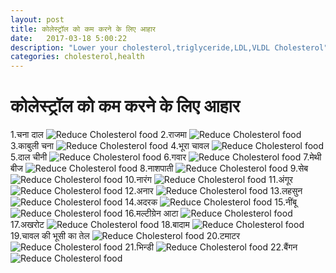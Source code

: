 ```yaml
---
layout: post
title: कोलेस्ट्रॉल को कम करने के लिए आहार
date:   2017-03-18 5:00:22
description: "Lower your cholesterol,triglyceride,LDL,VLDL Cholesterol"
categories: cholesterol,health
---
```

# कोलेस्ट्रॉल को कम करने के लिए आहार
1.चना दाल
![Reduce Cholesterol food ](https://raw.githubusercontent.com/vishnu1991/estivo/master/assets/images/0000206_badam-american-1kg-compressed.jpg)
2.राजमा
![Reduce Cholesterol food ](https://raw.githubusercontent.com/vishnu1991/estivo/master/assets/images/Rajma_Masala_foodfood-compressed.jpg)
3.काबुली चना
![Reduce Cholesterol food ](https://raw.githubusercontent.com/vishnu1991/estivo/master/assets/images/0000206_badam-american-1kg-compressed.jpg)
4.भूरा चावल
![Reduce Cholesterol food ](https://raw.githubusercontent.com/vishnu1991/estivo/master/assets/images/0000206_badam-american-1kg-compressed.jpg)
5.दाल चीनी 
![Reduce Cholesterol food ](https://raw.githubusercontent.com/vishnu1991/estivo/master/assets/images/0000206_badam-american-1kg-compressed.jpg)
6.गवार 
![Reduce Cholesterol food ](https://raw.githubusercontent.com/vishnu1991/estivo/master/assets/images/01-compressed.jpg)
7.मेथी बीज 
![Reduce Cholesterol food ](https://raw.githubusercontent.com/vishnu1991/estivo/master/assets/images/01-compressed.jpg)
8.नाशपाती 
![Reduce Cholesterol food ](https://raw.githubusercontent.com/vishnu1991/estivo/master/assets/images/01-compressed.jpg)
9.सेब
![Reduce Cholesterol food ](https://raw.githubusercontent.com/vishnu1991/estivo/master/assets/images/01-compressed.jpg)
10.नारंग 
![Reduce Cholesterol food ](https://raw.githubusercontent.com/vishnu1991/estivo/master/assets/images/01-compressed.jpg)
11.अंगूर 
![Reduce Cholesterol food ](https://raw.githubusercontent.com/vishnu1991/estivo/master/assets/images/01-compressed.jpg)
12.अनार
![Reduce Cholesterol food ](https://raw.githubusercontent.com/vishnu1991/estivo/master/assets/images/01-compressed.jpg)
13.लहसुन
![Reduce Cholesterol food ](https://raw.githubusercontent.com/vishnu1991/estivo/master/assets/images/01-compressed.jpg)
14.अदरक
![Reduce Cholesterol food ](https://raw.githubusercontent.com/vishnu1991/estivo/master/assets/images/Ginger(1)-compressed.jpg)
15.नींबू
![Reduce Cholesterol food ](https://raw.githubusercontent.com/vishnu1991/estivo/master/assets/images/Lemon-easter-biscuits-hero-1d74c01d-8906-45fe-8135-322f0520c434-0-472x310-compressed.jpg)
16.मल्टीग्रेन आटा
![Reduce Cholesterol food ](https://raw.githubusercontent.com/vishnu1991/estivo/master/assets/images/01-compressed.jpg)
17.अखरोट
![Reduce Cholesterol food ](https://raw.githubusercontent.com/vishnu1991/estivo/master/assets/images/akhrot-compressed.jpg)
18.बादाम
![Reduce Cholesterol food ](https://raw.githubusercontent.com/vishnu1991/estivo/master/assets/images/0000206_badam-american-1kg-compressed.jpg)
19.चावल की भूसी का तेल
![Reduce Cholesterol food ](https://raw.githubusercontent.com/vishnu1991/estivo/master/assets/images/14338570801369_Fortune_Rice_Bran_Oil_Pouchjpg-compressed.jpg)
20.टमाटर
![Reduce Cholesterol food ](https://raw.githubusercontent.com/vishnu1991/estivo/master/assets/images/01-compressed.jpg)
21.भिन्डी
![Reduce Cholesterol food ](https://raw.githubusercontent.com/vishnu1991/estivo/master/assets/images/01-compressed.jpg)
22.बैंगन
![Reduce Cholesterol food ](https://raw.githubusercontent.com/vishnu1991/estivo/master/assets/images/01-compressed.jpg)
